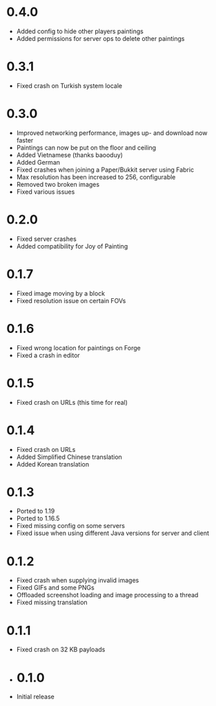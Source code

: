 # 0.4.0

* Added config to hide other players paintings
* Added permissions for server ops to delete other paintings

# 0.3.1

* Fixed crash on Turkish system locale

# 0.3.0

* Improved networking performance, images up- and download now faster
* Paintings can now be put on the floor and ceiling
* Added Vietnamese (thanks baooduy)
* Added German
* Fixed crashes when joining a Paper/Bukkit server using Fabric
* Max resolution has been increased to 256, configurable
* Removed two broken images
* Fixed various issues

# 0.2.0

* Fixed server crashes
* Added compatibility for Joy of Painting

# 0.1.7

* Fixed image moving by a block
* Fixed resolution issue on certain FOVs

# 0.1.6

* Fixed wrong location for paintings on Forge
* Fixed a crash in editor

# 0.1.5

* Fixed crash on URLs (this time for real)

# 0.1.4

* Fixed crash on URLs
* Added Simplified Chinese translation
* Added Korean translation

# 0.1.3

* Ported to 1.19
* Ported to 1.16.5
* Fixed missing config on some servers
* Fixed issue when using different Java versions for server and client

# 0.1.2

* Fixed crash when supplying invalid images
* Fixed GIFs and some PNGs
* Offloaded screenshot loading and image processing to a thread
* Fixed missing translation

# 0.1.1

* Fixed crash on 32 KB payloads

* # 0.1.0

* Initial release